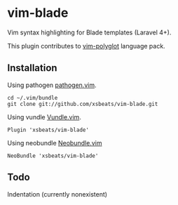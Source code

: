 # vim-blade #

Vim syntax highlighting for Blade templates (Laravel 4+).

This plugin contributes to [vim-polyglot](https://github.com/sheerun/vim-polyglot) language pack.

Installation
------------

Using pathogen 
[pathogen.vim](https://github.com/tpope/vim-pathogen).  

    cd ~/.vim/bundle
    git clone git://github.com/xsbeats/vim-blade.git

Using vundle
[Vundle.vim](https://github.com/gmarik/Vundle.vim).

    Plugin 'xsbeats/vim-blade'

Using neobundle
[Neobundle.vim](https://github.com/Shougo/neobundle.vim)

    NeoBundle 'xsbeats/vim-blade'

Todo
----

Indentation (currently nonexistent)
